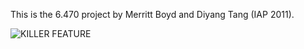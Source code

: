 This is the 6.470 project by Merritt Boyd and Diyang Tang (IAP 2011).

![KILLER FEATURE](/mit6470/dydt/raw/master/doc/images/tfleishscreenshot.png)
